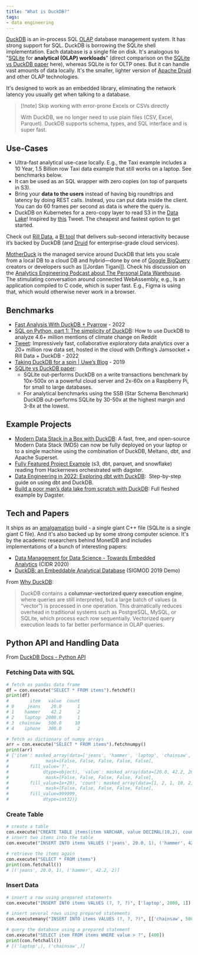 ```yaml
---
title: "What is DuckDB?"
tags:
- data engineering
---
```


[DuckDB](https://duckdb.org/) is an in-process SQL [OLAP](term/olap%20(online%20analytical%20processing).md) database management system. It has strong support for SQL. DuckDB is borrowing the SQLite shell implementation. Each database is a single file on disk. It's analogous to "[SQLite](https://www.sqlite.org) for **analytical (OLAP) workloads**" (direct comparison on the [SQLite vs DuckDB paper](https://simonwillison.net/2022/Sep/1/sqlite-duckdb-paper/) here), whereas SQLite is for OLTP ones. But it can handle vast amounts of data locally. It's the smaller, lighter version of [Apache Druid](Apache%20Druid) and other OLAP technologies.

It's designed to work as an embedded library, eliminating the network latency you usually get when talking to a database.

> [!note] Skip working with error-prone Excels or CSVs directly
>
> With DuckDB, we no longer need to use plain files (CSV, Excel, Parquet). DuckDB supports schema, types, and SQL interface and is super fast. 

## Use-Cases
- Ultra-fast analytical use-case locally. E.g., the Taxi example includes a 10 Year, 1.5 Billion row Taxi data example that still works on a laptop. See benchmarks below. 
- It can be used as an SQL wrapper with zero copies (on top of parquets in S3). 
- Bring your **data to the users** instead of having big roundtrips and latency by doing REST calls. Instead, you can put data inside the client. You can do 60 frames per second as data is where the query is.
- DuckDB on Kubernetes for a zero-copy layer to read S3 in the [Data Lake](https://glossary.airbyte.com/term/data-lake)! Inspired by [this](https://twitter.com/Ubunta/status/1584907743391272961) Tweet. The cheapest and fastest option to get started.

Check out [Rill Data](https://www.rilldata.com/), a [BI tool](term/business%20intelligence%20tools.md) that delivers sub-second interactivity because it’s backed by DuckDB (and [Druid](Apache%20Druid) for enterprise-grade cloud services).

[MotherDuck](https://motherduck.com/) is the managed service around DuckDB that lets you scale from a local DB to a cloud DB and hybrid—done by one of [Google BigQuery](Google%20BigQuery) creators or developers such as [[Jordan Tigani]]. Check his discussion on the [Analytics Engineering Podcast about The Personal Data Warehouse](https://open.spotify.com/episode/3CmeFOuIOg91xApdjbWqey?si=CmelGaxBTZ-Z-BR3fvMjmg&utm_source=copy-link&nd=1). The stimulating conversation around connected WebAssembly, e.g., Is an application compiled to C code, which is super fast. E.g., Figma is using that, which would otherwise never work in a browser. 

## Benchmarks
- [Fast Analysis With DuckDB + Pyarrow](https://tech.gerardbentley.com/python/data/intermediate/2022/04/26/holy-duck.html) - 2022
- [SQL on Python, part 1: The simplicity of DuckDB](https://www.orchest.io/blog/sql-on-python-part-1-the-simplicity-of-duckdb): How to use DuckDB to analyze 4.6+ million mentions of climate change on Reddit
- [Tweet](https://mobile.twitter.com/medriscoll/status/1554698141789614081): Impressively fast, collaborative exploratory data analytics over a 20+ million row data set, hosted in the cloud with Drifting’s Jamsocket + Rill Data + DuckDB - 2022
- [Taking DuckDB for a spin | Uwe’s Blog](https://uwekorn.com/2019/10/19/taking-duckdb-for-a-spin.html) - 2019
- [SQLite vs DuckDB paper](https://simonwillison.net/2022/Sep/1/sqlite-duckdb-paper/): 
  - SQLite out-performs DuckDB on a write transactions benchmark by 10x-500x on a powerful cloud server and 2x-60x on a Raspberry Pi, for small to large databases.
  - For analytical benchmarks using the SSB (Star Schema Benchmark) DuckDB out-performs SQLite by 30-50x at the highest margin and 3-8x at the lowest.

## Example Projects
- [Modern Data Stack in a Box with DuckDB](https://duckdb.org/2022/10/12/modern-data-stack-in-a-box.html): A fast, free, and open-source Modern Data Stack (MDS) can now be fully deployed on your laptop or to a single machine using the combination of DuckDB, Meltano, dbt, and Apache Superset. 
- [Fully Featured Project Example](https://github.com/dagster-io/dagster/blob/master/examples/project_fully_featured/) (s3, dbt, parquet, and snowflake) reading from Hackernews orchestrated with dagster.
- [Data Engineering in 2022: Exploring dbt with DuckDB](https://rmoff.net/2022/10/20/data-engineering-in-2022-exploring-dbt-with-duckdb/):  Step-by-step guide on using dbt and DuckDB.
- [Build a poor man’s data lake from scratch with DuckDB](https://dagster.io/blog/duckdb-data-lake): Full fleshed example by Dagster.

## Tech and Papers
It ships as an [amalgamation](https://www.sqlite.org/amalgamation.html) build - a single giant C++ file (SQLite is a single giant C file). And it's also backed up by some strong computer science. It's by the academic researchers behind MonetDB and includes implementations of a bunch of interesting papers:
-   [Data Management for Data Science - Towards Embedded Analytics](https://www.duckdb.org/pdf/CIDR2020-raasveldt-muehleisen-duckdb.pdf) (CIDR 2020)
-   [DuckDB: an Embeddable Analytical Database](https://www.duckdb.org/pdf/SIGMOD2019-demo-duckdb.pdf) (SIGMOD 2019 Demo)

From [Why DuckDB](https://duckdb.org/why_duckdb):
> DuckDB contains a **columnar-vectorized query execution engine**, where queries are still interpreted, but a large batch of values (a “vector”) is processed in one operation. This dramatically reduces overhead in traditional systems such as PostgreSQL, MySQL, or SQLite, which process each row sequentially. Vectorized query execution leads to far better performance in OLAP queries.


## Python API and Handling Data
From [DuckDB Docs - Python API](https://duckdb.org/docs/api/python)
### Fetching Data with SQL
```python
# fetch as pandas data frame
df = con.execute("SELECT * FROM items").fetchdf()
print(df)
#        item   value  count
# 0     jeans    20.0      1
# 1    hammer    42.2      2
# 2    laptop  2000.0      1
# 3  chainsaw   500.0     10
# 4    iphone   300.0      2

# fetch as dictionary of numpy arrays
arr = con.execute("SELECT * FROM items").fetchnumpy()
print(arr)
# {'item': masked_array(data=['jeans', 'hammer', 'laptop', 'chainsaw', 'iphone'],
#              mask=[False, False, False, False, False],
#        fill_value='?',
#             dtype=object), 'value': masked_array(data=[20.0, 42.2, 2000.0, 500.0, 300.0],
#              mask=[False, False, False, False, False],
#        fill_value=1e+20), 'count': masked_array(data=[1, 2, 1, 10, 2],
#              mask=[False, False, False, False, False],
#        fill_value=999999,
#             dtype=int32)}
```
### Create Table
```python
# create a table
con.execute("CREATE TABLE items(item VARCHAR, value DECIMAL(10,2), count INTEGER)")
# insert two items into the table
con.execute("INSERT INTO items VALUES ('jeans', 20.0, 1), ('hammer', 42.2, 2)")

# retrieve the items again
con.execute("SELECT * FROM items")
print(con.fetchall())
# [('jeans', 20.0, 1), ('hammer', 42.2, 2)]
```
### Insert Data
```python
# insert a row using prepared statements
con.execute("INSERT INTO items VALUES (?, ?, ?)", ['laptop', 2000, 1])

# insert several rows using prepared statements
con.executemany("INSERT INTO items VALUES (?, ?, ?)", [['chainsaw', 500, 10], ['iphone', 300, 2]] )

# query the database using a prepared statement
con.execute("SELECT item FROM items WHERE value > ?", [400])
print(con.fetchall())
# [('laptop',), ('chainsaw',)]
```

